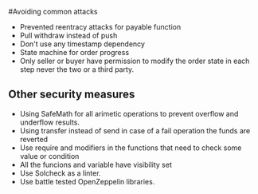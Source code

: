 #Avoiding common attacks

- Prevented reentracy attacks for payable function
- Pull withdraw instead of push
- Don't use any timestamp dependency
- State machine for order progress
- Only seller or buyer have permission to modify the order state in each step never the two or a third party.

## Other security measures

- Using SafeMath for all arimetic operations to prevent overflow and underflow results.
- Using transfer instead of send in case of a fail operation the funds are reverted
- Use require and modifiers in the functions that need to check some value or condition
- All the funcions and variable have visibility set
- Use Solcheck as a linter.
- Use battle tested OpenZeppelin libraries.
